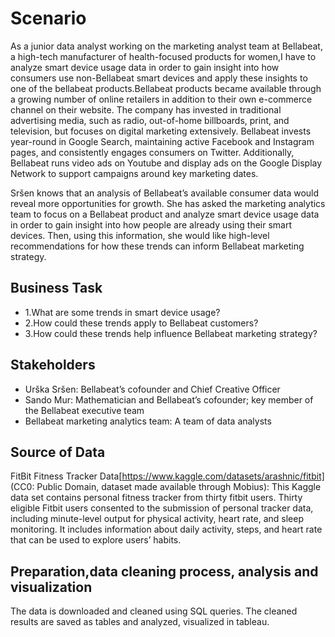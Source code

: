 # Scenario
As a junior data analyst working on the marketing analyst team at Bellabeat, a high-tech manufacturer of health-focused products for women,I have to analyze smart device usage data in order to gain insight into how consumers use non-Bellabeat smart devices and apply these insights to one of the bellabeat products.Bellabeat products became available through a growing number of online retailers in addition to their own e-commerce channel on their website. The company has invested in traditional advertising media, such as radio, out-of-home billboards, print, and television, but focuses on digital marketing extensively. Bellabeat invests year-round in Google Search, maintaining active Facebook and Instagram pages, and consistently engages consumers on Twitter. Additionally, Bellabeat runs video ads on Youtube and display ads on the Google Display Network to support campaigns around key marketing dates.

Sršen knows that an analysis of Bellabeat’s available consumer data would reveal more opportunities for growth. She has asked the marketing analytics team to focus on a Bellabeat product and analyze smart device usage data in order to gain insight into how people are already using their smart devices. Then, using this information, she would like high-level recommendations for how these trends can inform Bellabeat marketing strategy.

## Business Task 
* 1.What are some trends in smart device usage?
* 2.How could these trends apply to Bellabeat customers?
* 3.How could these trends help influence Bellabeat marketing strategy?

## Stakeholders
* Urška Sršen: Bellabeat’s cofounder and Chief Creative Officer
* Sando Mur: Mathematician and Bellabeat’s cofounder; key member of the Bellabeat executive team
* Bellabeat marketing analytics team: A team of data analysts

## Source of Data 
FitBit Fitness Tracker Data[https://www.kaggle.com/datasets/arashnic/fitbit] (CC0: Public Domain, dataset made available through Mobius): This Kaggle data set contains personal fitness tracker from thirty fitbit users. Thirty eligible Fitbit users consented to the submission of personal tracker data, including minute-level output for physical activity, heart rate, and sleep monitoring. It includes information about daily activity, steps, and heart rate that can be used to explore users’ habits.

## Preparation,data cleaning process, analysis and visualization 
The data is downloaded and cleaned using SQL queries. The cleaned results are saved as tables and analyzed, visualized in tableau. 
